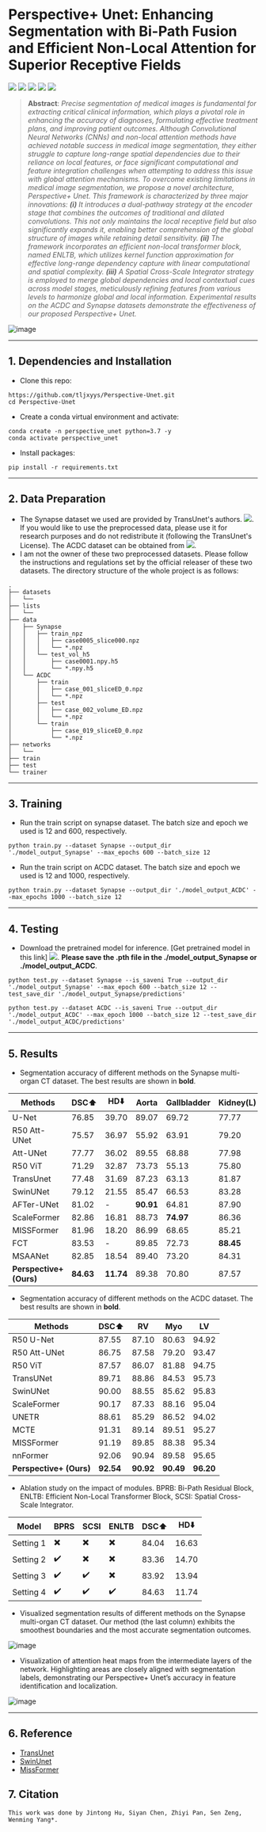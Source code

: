 # Perspective+ Unet: Enhancing Segmentation with Bi-Path Fusion and Efficient Non-Local Attention for Superior Receptive Fields

[![](https://img.shields.io/badge/Project-Page-green.svg)](https://github.com/tljxyys/Perspective-Unet) [![](https://img.shields.io/badge/Paper-ArXiv-red.svg)](https://github.com/tljxyys/Perspective-Unet) [![](https://img.shields.io/badge/Pretrained-🚀Replicate-blue.svg)](https://drive.google.com/drive/folders/1IYZjQWIdCBWFT8fZFC_NQ-sACQH-CNOE?usp=sharing) [![](https://img.shields.io/badge/Dataset-🚀Synapse-blue.svg)](https://drive.google.com/drive/folders/1ACJEoTp-uqfFJ73qS3eUObQh52nGuzCd) [![](https://img.shields.io/badge/Dataset-🚀ACDC-blue.svg)](https://www.creatis.insa-lyon.fr/Challenge/acdc/)

>**Abstract**: _Precise segmentation of medical images is fundamental for extracting critical clinical information, which plays a pivotal role
in enhancing the accuracy of diagnoses, formulating effective treatment plans, and improving patient outcomes. Although Convolutional Neural
Networks (CNNs) and non-local attention methods have achieved notable success in medical image segmentation, they either struggle to capture
long-range spatial dependencies due to their reliance on local features, or face significant computational and feature integration challenges
when attempting to address this issue with global attention mechanisms. To overcome existing limitations in medical image segmentation, we propose
a novel architecture, Perspective+ Unet. This framework is characterized by three major innovations: **(i)** It introduces a dual-pathway strategy
at the encoder stage that combines the outcomes of traditional and dilated convolutions. This not only maintains the local receptive field but
also significantly expands it, enabling better comprehension of the global structure of images while retaining detail sensitivity. **(ii)** The framework
incorporates an efficient non-local transformer block, named ENLTB, which utilizes kernel function approximation for effective long-range dependency
capture with linear computational and spatial complexity. **(iii)** A Spatial Cross-Scale Integrator strategy is employed to merge global dependencies
and local contextual cues across model stages, meticulously refining features from various levels to harmonize global and local information.
Experimental results on the ACDC and Synapse datasets demonstrate the effectiveness of our proposed Perspective+ Unet._
>
![image](https://github.com/tljxyys/Perspective-Unet/blob/main/fig/model_architecture.png)
***
## 1. Dependencies and Installation
* Clone this repo:
```
https://github.com/tljxyys/Perspective-Unet.git
cd Perspective-Unet
```
* Create a conda virtual environment and activate:
```
conda create -n perspective_unet python=3.7 -y
conda activate perspective_unet
```
* Install packages:
```
pip install -r requirements.txt
```
***
## 2. Data Preparation
- The Synapse dataset we used are provided by TransUnet's authors. [![](https://img.shields.io/badge/Dataset-🚀Synapse-blue.svg)](https://drive.google.com/drive/folders/1ACJEoTp-uqfFJ73qS3eUObQh52nGuzCd). If you would like to use the preprocessed data, please use it for research purposes and do not redistribute it (following the TransUnet's License). The ACDC dataset can be obtained from [![](https://img.shields.io/badge/Dataset-🚀ACDC-blue.svg)](https://www.creatis.insa-lyon.fr/Challenge/acdc/).
- I am not the owner of these two preprocessed datasets. Please follow the instructions and regulations set by the official releaser of these two datasets. The directory structure of the whole project is as follows:
```
.
├── datasets
│   └──
├── lists
│   └── 
├── data
│   ├── Synapse
│   │   ├── train_npz
│   │   │   ├── case0005_slice000.npz
│   │   │   └── *.npz
│   │   └── test_vol_h5
│   │       ├── case0001.npy.h5
│   │       └── *.npy.h5
│   └── ACDC
│       ├── train
│       │   ├── case_001_sliceED_0.npz
│       │   └── *.npz
│       ├── test
│       │   ├── case_002_volume_ED.npz
│       │   └── *.npz
│       └── train
│           ├── case_019_sliceED_0.npz
│           └── *.npz
├── networks
│   └── 
├── train
├── test
└── trainer
```
***
## 3. Training
- Run the train script on synapse dataset. The batch size and epoch we used is 12 and 600, respectively.
```
python train.py --dataset Synapse --output_dir './model_output_Synapse' --max_epochs 600 --batch_size 12
```
- Run the train script on ACDC dataset. The batch size and epoch we used is 12 and 1000, respectively.
```
python train.py --dataset Synapse --output_dir './model_output_ACDC' --max_epochs 1000 --batch_size 12
```
***
## 4. Testing
- Download the pretrained model for inference. [Get pretrained model in this link] [![](https://img.shields.io/badge/Pretrained-🚀Replicate-blue.svg)](https://drive.google.com/drive/folders/1IYZjQWIdCBWFT8fZFC_NQ-sACQH-CNOE?usp=sharing). **Please save the .pth file in the ./model_output_Synapse or ./model_output_ACDC**.
```
python test.py --dataset Synapse --is_saveni True --output_dir './model_output_Synapse' --max_epoch 600 --batch_size 12 --test_save_dir './model_output_Synapse/predictions'
```
```
python test.py --dataset ACDC --is_saveni True --output_dir './model_output_ACDC' --max_epoch 1000 --batch_size 12 --test_save_dir './model_output_ACDC/predictions'
```
***
## 5. Results
- Segmentation accuracy of different methods on the Synapse multi-organ CT
dataset. The best results are shown in **bold**.

| Methods | DSC⬆️ | HD⬇️ | Aorta | Gallbladder | Kidney(L) | Kidney(R) | Liver | Pancreas | Spleen | Stomach |
| --- | --- | --- | --- | --- | --- | --- | --- | --- | --- | --- |
| U-Net | 76.85 | 39.70 | 89.07 | 69.72 | 77.77 | 68.60 | 93.43 | 53.98 | 86.67 | 75.58 |
| R50 Att-UNet | 75.57 | 36.97 | 55.92 | 63.91 | 79.20 | 72.71 | 93.56 | 49.37 | 87.19 | 74.95 |
| Att-UNet | 77.77 | 36.02 | 89.55 | 68.88 | 77.98 | 71.11 | 93.57 | 58.04 | 87.30 | 75.75 |
| R50 ViT | 71.29 | 32.87 | 73.73 | 55.13 | 75.80 | 72.20 | 91.51 | 45.99 | 81.99 | 73.95 |
| TransUnet | 77.48 | 31.69 | 87.23 | 63.13 | 81.87 | 77.02 | 94.08 | 55.86 | 85.08 | 75.62 |
| SwinUNet | 79.12 | 21.55 | 85.47 | 66.53 | 83.28 | 79.61 | 94.29 | 56.58 | 90.66 | 76.60 |
| AFTer-UNet | 81.02 | - | __90.91__ | 64.81 | 87.90 | 85.30 | 92.20 | 63.54 | 90.99 | 72.48 | 
| ScaleFormer | 82.86 | 16.81 | 88.73 | __74.97__ | 86.36 | 83.31 | 95.12 | 64.85 | 89.40 | 80.14 |
| MISSFormer | 81.96 | 18.20 | 86.99 | 68.65 | 85.21 | 82.00 | 94.41 | 65.67 | 91.92 | 80.81 |
| FCT | 83.53 | - | 89.85 | 72.73 | __88.45__ | __86.60__ | __95.62__ | 66.25 | 89.77 | 79.42 |
| MSAANet | 82.85 | 18.54 | 89.40 | 73.20 | 84.31 | 78.53 | 95.10 | 68.85 | 91.60 | 81.78 |
| __Perspective+ (Ours)__ | __84.63__ | __11.74__ | 89.38 | 70.80 | 87.57 | 85.78 | 95.30 | __70.71__ | __94.41__ | __83.06__ |

- Segmentation accuracy of different methods on the ACDC dataset. The best
results are shown in **bold**.

| Methods | DSC⬆️ | RV | Myo | LV |
| --- | --- | --- | --- | --- |
| R50 U-Net | 87.55 | 87.10 | 80.63 | 94.92 |
| R50 Att-UNet | 86.75 | 87.58 | 79.20 | 93.47 |
| R50 ViT | 87.57 | 86.07 | 81.88 | 94.75 |
| TransUNet | 89.71 | 88.86 | 84.53 | 95.73 |
| SwinUNet | 90.00 | 88.55 | 85.62 | 95.83 |
| ScaleFormer | 90.17 | 87.33 | 88.16 | 95.04 |
| UNETR | 88.61 | 85.29 | 86.52 | 94.02 |
| MCTE | 91.31 | 89.14 | 89.51 | 95.27 |
| MISSFormer | 91.19 | 89.85 | 88.38 | 95.34 |
| nnFormer | 92.06 | 90.94 | 89.58 | 95.65 |
| **Perspective+ (Ours)** | **92.54** | **90.92** | **90.49** | **96.20** |

- Ablation study on the impact of modules. BPRB: Bi-Path Residual Block, ENLTB: Efficient Non-Local Transformer Block, SCSI: Spatial Cross-Scale Integrator.
  
| Model | BPRS | SCSI | ENLTB | DSC⬆️ | HD⬇️ |
| --- | --- | --- | --- | --- | --- |
| Setting 1 | ✖️ | ✖️ | ✖️ | 84.04 | 16.63 |
| Setting 2 | ✔️ | ✖️ | ✖️ | 83.36 | 14.70 |
| Setting 3 | ✔️ | ✔️ | ✖️ | 83.92 | 13.94 |
| Setting 4 | ✔️ | ✔️ | ✔️ | 84.63 | 11.74 | 


- Visualized segmentation results of different methods on the Synapse multi-organ CT dataset. Our method (the last column) exhibits the smoothest boundaries
and the most accurate segmentation outcomes.

![image](https://github.com/tljxyys/Perspective-Unet/blob/main/fig/visual_results.png)

- Visualization of attention heat maps from the intermediate layers of the network. Highlighting areas are closely aligned with segmentation labels, demonstrating
our Perspective+ Unet’s accuracy in feature identification and localization.

![image](https://github.com/tljxyys/Perspective-Unet/blob/main/fig/intermediate.png)
***
## 6. Reference
- [TransUnet](https://github.com/Beckschen/TransUNet)
- [SwinUnet](https://github.com/microsoft/Swin-Transformer)
- [MissFormer](https://github.com/ZhifangDeng/MISSFormer)

## 7. Citation
```
This work was done by Jintong Hu, Siyan Chen, Zhiyi Pan, Sen Zeng, Wenming Yang*.
```


